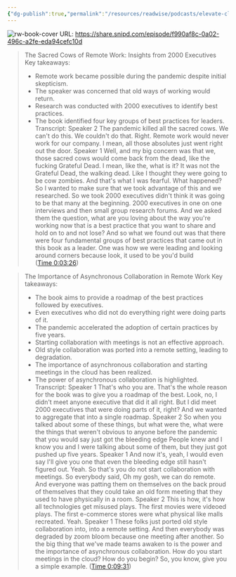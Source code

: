 ```yaml
---
{"dg-publish":true,"permalink":"/resources/readwise/podcasts/elevate-classics-keith-ferrazzi-on-competing-in-the-new-world-of-work/","created":"","updated":""}
---
```


![rw-book-cover](https://wsrv.nl/?url=https%3A%2F%2Fmegaphone.imgix.net%2Fpodcasts%2Fadf2f8e0-d3a4-11ed-8d10-4f98a3d358ed%2Fimage%2FElevate_Option_2.png%3Fixlib%3Drails-4.3.1%26max-w%3D3000%26max-h%3D3000%26fit%3Dcrop%26auto%3Dformat%2Ccompress&w=100&h=100)
URL: https://share.snipd.com/episode/f990af8c-0a02-496c-a2fe-eda94cefc10d

> The Sacred Cows of Remote Work: Insights from 2000 Executives
> Key takeaways:
> - Remote work became possible during the pandemic despite initial skepticism.
> - The speaker was concerned that old ways of working would return.
> - Research was conducted with 2000 executives to identify best practices.
> - The book identified four key groups of best practices for leaders.
> Transcript:
> Speaker 2
> The pandemic killed all the sacred cows. We can't do this. We couldn't do that. Right. Remote work would never work for our company. I mean, all those absolutes just went right out the door.
> Speaker 1
> Well, and my big concern was that we, those sacred cows would come back from the dead, like the fucking Grateful Dead. I mean, like the, what is it? It was not the Grateful Dead, the walking dead. Like I thought they were going to be cow zombies. And that's what I was fearful. What happened? So I wanted to make sure that we took advantage of this and we researched. So we took 2000 executives didn't think it was going to be that many at the beginning. 2000 executives in one on one interviews and then small group research forums. And we asked them the question, what are you loving about the way you're working now that is a best practice that you want to share and hold on to and not lose? And so what we found out was that there were four fundamental groups of best practices that came out in this book as a leader. One was how we were leading and looking around corners because look, it used to be you'd build ([Time 0:03:26](https://share.snipd.com/snip/cc993265-c68c-41e7-9d86-6fe2a32d28be))

> The Importance of Asynchronous Collaboration in Remote Work
> Key takeaways:
> - The book aims to provide a roadmap of the best practices followed by executives.
> - Even executives who did not do everything right were doing parts of it.
> - The pandemic accelerated the adoption of certain practices by five years.
> - Starting collaboration with meetings is not an effective approach.
> - Old style collaboration was ported into a remote setting, leading to degradation.
> - The importance of asynchronous collaboration and starting meetings in the cloud has been realized.
> - The power of asynchronous collaboration is highlighted.
> Transcript:
> Speaker 1
> That's who you are. That's the whole reason for the book was to give you a roadmap of the best. Look, no, I didn't meet anyone executive that did it all right. But I did meet 2000 executives that were doing parts of it, right? And we wanted to aggregate that into a single roadmap.
> Speaker 2
> So when you talked about some of these things, but what were the, what were the things that weren't obvious to anyone before the pandemic that you would say just got the bleeding edge People knew and I know you and I were talking about some of them, but they just got pushed up five years.
> Speaker 1
> And now it's, yeah, I would even say I'll give you one that even the bleeding edge still hasn't figured out. Yeah. So that's you do not start collaboration with meetings. So everybody said, Oh my gosh, we can do remote. And everyone was patting them on themselves on the back proud of themselves that they could take an old form meeting that they used to have physically in a room.
> Speaker 2
> This is how, it's how all technologies get misused plays. The first movies were videoed plays. The first e-commerce stores were what physical like malls recreated. Yeah.
> Speaker 1
> These folks just ported old style collaboration into, into a remote setting. And then everybody was degraded by zoom bloom because one meeting after another. So the big thing that we've made teams awaken to is the power and the importance of asynchronous collaboration. How do you start meetings in the cloud? How do you begin? So, you know, give you a simple example. ([Time 0:09:31](https://share.snipd.com/snip/17ac5c5a-ecf5-4192-9981-49b64b9814dc))


